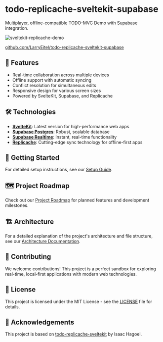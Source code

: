 # todo-replicache-sveltekit-supabase

Multiplayer, offline-compatible TODO-MVC Demo with Supabase integration.

![sveltekit-replicache-demo](https://github.com/isaacHagoel/todo-replicache-sveltekit/assets/20507787/11b5ae10-049d-4cc7-82bf-45d8287701f0)

[github.com/LarryEitel/todo-replicache-sveltekit-supabase](https://github.com/LarryEitel/todo-replicache-sveltekit-supabase)

## 🚀 Features

- Real-time collaboration across multiple devices
- Offline support with automatic syncing
- Conflict resolution for simultaneous edits
- Responsive design for various screen sizes
- Powered by SvelteKit, Supabase, and Replicache

## 🛠️ Technologies

- **[SvelteKit](https://kit.svelte.dev/)**: Latest version for high-performance web apps
- **[Supabase Postgres](https://supabase.com/)**: Robust, scalable database
- **[Supabase Realtime](https://supabase.com/realtime)**: Instant, real-time functionality
- **[Replicache](https://replicache.dev/)**: Cutting-edge sync technology for offline-first apps

## 🏁 Getting Started

For detailed setup instructions, see our [Setup Guide](docs/SETUP.md).

## 🗺️ Project Roadmap

Check out our [Project Roadmap](ROADMAP.md) for planned features and development milestones.

## 🏗️ Architecture

For a detailed explanation of the project's architecture and file structure, see our [Architecture Documentation](docs/ARCHITECTURE.md).

## 🤝 Contributing

We welcome contributions! This project is a perfect sandbox for exploring real-time, local-first applications with modern web technologies.


## 📜 License

This project is licensed under the MIT License - see the [LICENSE](LICENSE) file for details.

## 🙏 Acknowledgements

This project is based on [todo-replicache-sveltekit](https://github.com/isaacHagoel/todo-replicache-sveltekit) by Isaac Hagoel.